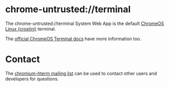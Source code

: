 # chrome-untrusted://terminal

The chrome-untrusted://terminal System Web App is the default
[ChromeOS Linux (crostini)](https://chromium.googlesource.com/chromiumos/docs/+/HEAD/containers_and_vms.md)
terminal.

The
[official ChromeOS Terminal docs](https://chromeos.dev/en/productivity/terminal)
have more information too.

# Contact

The [chromium-hterm mailing list] can be used to contact other users and
developers for questions.

[chromium-hterm mailing list]: https://groups.google.com/a/chromium.org/forum/?fromgroups#!forum/chromium-hterm
